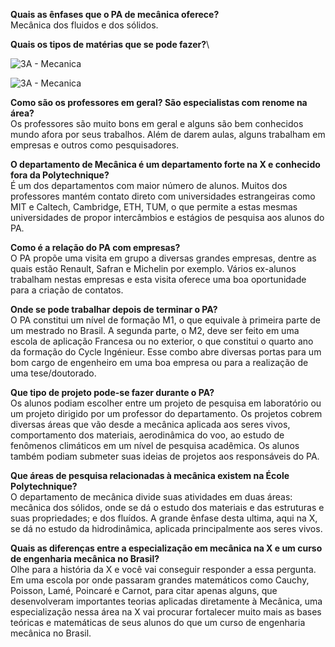 **Quais as ênfases que o PA de mecânica oferece?**\
Mecânica dos fluidos e dos sólidos.

**Quais os tipos de matérias que se pode fazer?**\

![3A - Mecanica](mec1.png)

![3A - Mecanica](mec2.png)

**Como são os professores em geral? São especialistas com renome na área?**\
Os professores são muito bons em geral e alguns são bem conhecidos mundo afora por seus trabalhos. Além de darem aulas, alguns trabalham em empresas e outros como pesquisadores.

**O departamento de Mecânica é um departamento forte na X e conhecido fora da Polytechnique?**\
É um dos departamentos com maior número de alunos. Muitos dos professores mantém contato direto com universidades estrangeiras como MIT e Caltech, Cambridge, ETH, TUM, o que permite a estas mesmas universidades de propor intercâmbios e estágios de pesquisa aos alunos do PA.

**Como é a relação do PA com empresas?**\
O PA propõe uma visita em grupo a diversas grandes empresas, dentre as quais estão Renault, Safran e Michelin por exemplo. Vários ex-alunos trabalham nestas empresas e esta visita oferece uma boa oportunidade para a criação de contatos.

**Onde se pode trabalhar depois de terminar o PA?**\
O PA constitui um nível de formação M1, o que equivale à primeira parte de um mestrado no Brasil. A segunda parte, o M2, deve ser feito em uma escola de aplicação Francesa ou no exterior, o que constitui o quarto ano da formação do Cycle Ingénieur. Esse combo abre diversas portas para um bom cargo de engenheiro em uma boa empresa ou para a realização de uma tese/doutorado.

**Que tipo de projeto pode-se fazer durante o PA?**\
Os alunos podiam escolher entre um projeto de pesquisa em laboratório ou um projeto dirigido por um professor do departamento. Os projetos cobrem diversas áreas que vão desde a mecânica aplicada aos seres vivos, comportamento dos materiais, aerodinâmica do voo, ao estudo de fenômenos climáticos em um nível de pesquisa acadêmica. Os alunos também podiam submeter suas ideias de projetos aos responsáveis do PA.

**Que áreas de pesquisa relacionadas à mecânica existem na École Polytechnique?**\
O departamento de mecânica divide suas atividades em duas áreas: mecânica dos sólidos, onde se dá o estudo dos materiais e das estruturas e suas propriedades; e dos fluídos. A grande ênfase desta ultima, aqui na X, se dá no estudo da hidrodinâmica, aplicada principalmente aos seres vivos.

**​Quais as diferenças entre a especialização em mecânica na X e um curso de engenharia mecânica no Brasil?**\
Olhe para a história da X e você vai conseguir responder a essa pergunta. Em uma escola por onde passaram grandes matemáticos como Cauchy, Poisson, Lamé, Poincaré e Carnot, para citar apenas alguns, que desenvolveram importantes teorias aplicadas diretamente à Mecânica, uma especialização nessa área na X vai procurar fortalecer muito mais as bases teóricas e matemáticas de seus alunos do que um curso de engenharia mecânica no Brasil.